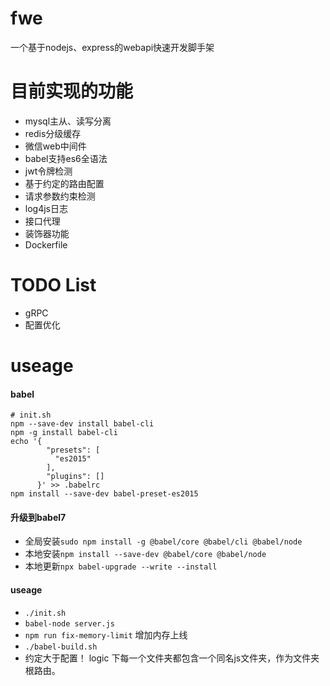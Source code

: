 # fwe
一个基于nodejs、express的webapi快速开发脚手架

# 目前实现的功能
- mysql主从、读写分离
- redis分级缓存
- 微信web中间件
- babel支持es6全语法
- jwt令牌检测
- 基于约定的路由配置
- 请求参数约束检测
- log4js日志
- 接口代理
- 装饰器功能
- Dockerfile

# TODO List
- gRPC
- 配置优化

# useage

#### babel
```$xslt
# init.sh
npm --save-dev install babel-cli
npm -g install babel-cli
echo '{
        "presets": [
          "es2015"
        ],
        "plugins": []
      }' >> .babelrc
npm install --save-dev babel-preset-es2015
```
#### 升级到babel7
- 全局安装```sudo npm install -g @babel/core @babel/cli @babel/node```
- 本地安装```npm install --save-dev @babel/core @babel/node ``` 
- 本地更新```npx babel-upgrade --write --install```

#### useage
- ```./init.sh```
- ```babel-node server.js```
- ```npm run fix-memory-limit``` 增加内存上线
- ```./babel-build.sh```
- 约定大于配置！ logic 下每一个文件夹都包含一个同名js文件夹，作为文件夹根路由。

